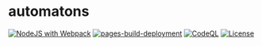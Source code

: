 # automatons

[![NodeJS with Webpack](https://github.com/BarthPaleologue/automatons/actions/workflows/webpack.yml/badge.svg)](https://github.com/BarthPaleologue/automatons/actions/workflows/webpack.yml)
[![pages-build-deployment](https://github.com/BarthPaleologue/automatons/actions/workflows/pages/pages-build-deployment/badge.svg)](https://github.com/BarthPaleologue/automatons/actions/workflows/pages/pages-build-deployment)
[![CodeQL](https://github.com/BarthPaleologue/automatons/actions/workflows/codeql.yml/badge.svg)](https://github.com/BarthPaleologue/automatons/actions/workflows/codeql.yml)
[![License](https://img.shields.io/github/license/BarthPaleologue/automatons)](./LICENSE)
